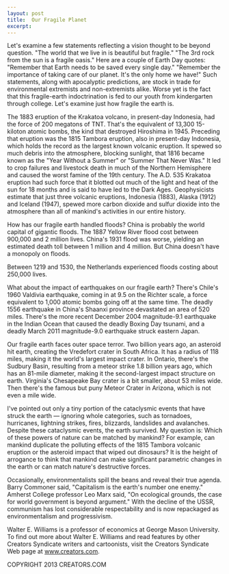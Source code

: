 ```yaml
---
layout: post
title:  Our Fragile Planet
excerpt:
---
```


Let's examine a few statements reflecting a vision thought to be beyond question. "The world that we live in is beautiful but fragile." "The 3rd rock from the sun is a fragile oasis." Here are a couple of Earth Day quotes: "Remember that Earth needs to be saved every single day." "Remember the importance of taking care of our planet. It's the only home we have!" Such statements, along with apocalyptic predictions, are stock in trade for environmental extremists and non-extremists alike. Worse yet is the fact that this fragile-earth indoctrination is fed to our youth from kindergarten through college. Let's examine just how fragile the earth is.

The 1883 eruption of the Krakatoa volcano, in present-day Indonesia, had the force of 200 megatons of TNT. That's the equivalent of 13,300 15-kiloton atomic bombs, the kind that destroyed Hiroshima in 1945. Preceding that eruption was the 1815 Tambora eruption, also in present-day Indonesia, which holds the record as the largest known volcanic eruption. It spewed so much debris into the atmosphere, blocking sunlight, that 1816 became known as the "Year Without a Summer" or "Summer That Never Was." It led to crop failures and livestock death in much of the Northern Hemisphere and caused the worst famine of the 19th century. The A.D. 535 Krakatoa eruption had such force that it blotted out much of the light and heat of the sun for 18 months and is said to have led to the Dark Ages. Geophysicists estimate that just three volcanic eruptions, Indonesia (1883), Alaska (1912) and Iceland (1947), spewed more carbon dioxide and sulfur dioxide into the atmosphere than all of mankind's activities in our entire history.

How has our fragile earth handled floods? China is probably the world capital of gigantic floods. The 1887 Yellow River flood cost between 900,000 and 2 million lives. China's 1931 flood was worse, yielding an estimated death toll between 1 million and 4 million. But China doesn't have a monopoly on floods.

 Between 1219 and 1530, the Netherlands experienced floods costing about 250,000 lives.

What about the impact of earthquakes on our fragile earth? There's Chile's 1960 Valdivia earthquake, coming in at 9.5 on the Richter scale, a force equivalent to 1,000 atomic bombs going off at the same time. The deadly 1556 earthquake in China's Shaanxi province devastated an area of 520 miles. There's the more recent December 2004 magnitude-9.1 earthquake in the Indian Ocean that caused the deadly Boxing Day tsunami, and a deadly March 2011 magnitude-9.0 earthquake struck eastern Japan.

Our fragile earth faces outer space terror. Two billion years ago, an asteroid hit earth, creating the Vredefort crater in South Africa. It has a radius of 118 miles, making it the world's largest impact crater. In Ontario, there's the Sudbury Basin, resulting from a meteor strike 1.8 billion years ago, which has an 81-mile diameter, making it the second-largest impact structure on earth. Virginia's Chesapeake Bay crater is a bit smaller, about 53 miles wide. Then there's the famous but puny Meteor Crater in Arizona, which is not even a mile wide.

I've pointed out only a tiny portion of the cataclysmic events that have struck the earth — ignoring whole categories, such as tornadoes, hurricanes, lightning strikes, fires, blizzards, landslides and avalanches. Despite these cataclysmic events, the earth survived. My question is: Which of these powers of nature can be matched by mankind? For example, can mankind duplicate the polluting effects of the 1815 Tambora volcanic eruption or the asteroid impact that wiped out dinosaurs? It is the height of arrogance to think that mankind can make significant parametric changes in the earth or can match nature's destructive forces.

Occasionally, environmentalists spill the beans and reveal their true agenda. Barry Commoner said, "Capitalism is the earth's number one enemy." Amherst College professor Leo Marx said, "On ecological grounds, the case for world government is beyond argument." With the decline of the USSR, communism has lost considerable respectability and is now repackaged as environmentalism and progressivism.

Walter E. Williams is a professor of economics at George Mason University. To find out more about Walter E. Williams and read features by other Creators Syndicate writers and cartoonists, visit the Creators Syndicate Web page at www.creators.com.

COPYRIGHT 2013 CREATORS.COM
